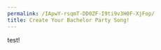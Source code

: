 ```yaml
--- 
permalink: /IApwY-rsqmT-DD0ZF-I9ti9v3H0F-XjFop/ 
title: Create Your Bachelor Party Song!
---
```

<div>test!</div>

